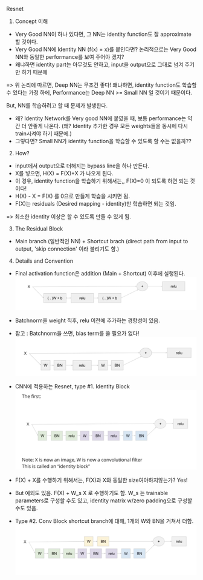 Resnet

1. Concept 이해
- Very Good NN이 하나 있다면, 그 NN는 identity function도 잘 approximate 할 것이다.
- Very Good NN에 Identity NN (f(x) = x)를 붙인다면? 논리적으로는 Very Good NN와 동일한 performance를 보여 주어야 겠지?
- 왜냐하면 identity part는 아무것도 안하고, input을 output으로 그대로 넘겨 주기만 하기 때문에

=> 위 논리에 따르면, Deep NN는 무조건 좋다! 왜냐하면, identity function도 학습할 수 있다는 가정 하에,
Performance는 Deep NN >= Small NN 일 것이기 때문이다.

But, NN를 학습하려고 할 때 문제가 발생한다.
- 왜? Identity Network를 Very good NN에 붙였을 때, 보통 performance는 약간 더 안좋게 나온다. 
(왜? Identity 추가한 경우 모든 weights들을 동시에 다시 train시켜야 하기 때문에.)
- 그렇다면? Small NN가 identity function을 학습할 수 있도록 할 수는 없을까??

2. How?
- input에서 output으로 더해지는 bypass line을 하나 만든다.
- X를 넣으면, H(X) = F(X)+X 가 나오게 된다.
- 이 경우, identity function을 학습하기 위해서는,, F(X)=0 이 되도록 하면 되는 것이다!
- H(X) - X = F(X) 를 0으로 만들게 학습을 시키면 됨.
- F(X)는 residuals (Desired mapping - identity)만 학습하면 되는 것임.

=> 최소한 identity 이상은 할 수 있도록 만들 수 있게 됨.

3. The Residual Block
- Main branch (일반적인 NN) + Shortcut brach (direct path from input to output, 'skip connection' 이라 불리기도 함.)

4. Details and Convention
- Final activation function은 addition (Main + Shortcut) 이후에 실행된다.
![resnet](./resnet.png)

- Batchnorm을 weight 직후, relu 이전에 추가하는 경향성이 있음.
- 참고 : Batchnorm을 쓰면, bias term를 쓸 필요가 없다!
![batchnorm](./batchnorm.png)

- CNN에 적용하는 Resnet, type #1. Identity Block
![resnet_1st_type](./resnet_1st_type.png)

- F(X) + X를 수행하기 위해서는, F(X)과 X와 동일한 size여야하지않는가? Yes!
- But 예외도 있음. F(X) + W_s X 로 수행하기도 함. W_s 는 trainable parameters로 구성할 수도 있고, 
  identity matrix w/zero padding으로 구성할 수도 있음.
  
- Type #2. Conv Block
  shortcut branch에 대해, 1개의 W와 BN을 거쳐서 더함.
![resnet_2nd_type](./resnet_2nd_type.png)
  
  
  
  
